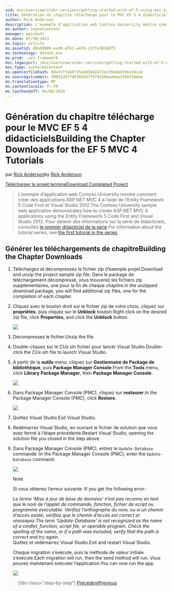 ```yaml
---
uid: mvc/overview/older-versions/getting-started-with-ef-5-using-mvc-4/building-the-ef5-mvc4-chapter-downloads
title: Génération du chapitre télécharge pour le MVC EF 5 4 didacticiels | Documents Microsoft
author: Rick-Anderson
description: L’exemple d’application web Contoso University montre comment créer des applications ASP.NET MVC 4 à l’aide de l’Entity Framework 5 Code First et Visual Studio en cours...
ms.author: aspnetcontent
manager: wpickett
ms.date: 07/30/2013
ms.topic: article
ms.assetid: d0a89089-eed8-4f61-a478-c5ffa30186f5
ms.technology: dotnet-mvc
ms.prod: .net-framework
msc.legacyurl: /mvc/overview/older-versions/getting-started-with-ef-5-using-mvc-4/building-the-ef5-mvc4-chapter-downloads
msc.type: authoredcontent
ms.openlocfilehash: bda7effabd715e4658d2472e1f0a66d7bba18cab
ms.sourcegitcommit: f8852267f463b62d7f975e56bea9aa3f68fbbdeb
ms.translationtype: MT
ms.contentlocale: fr-FR
ms.lasthandoff: 04/06/2018
---
```

<a name="building-the-chapter-downloads-for-the-ef-5-mvc-4-tutorials"></a><span data-ttu-id="0f3e8-103">Génération du chapitre télécharge pour le MVC EF 5 4 didacticiels</span><span class="sxs-lookup"><span data-stu-id="0f3e8-103">Building the Chapter Downloads for the EF 5 MVC 4 Tutorials</span></span>
====================
<span data-ttu-id="0f3e8-104">par [Rick Anderson](https://github.com/Rick-Anderson)</span><span class="sxs-lookup"><span data-stu-id="0f3e8-104">by [Rick Anderson](https://github.com/Rick-Anderson)</span></span>

[<span data-ttu-id="0f3e8-105">Télécharger le projet terminé</span><span class="sxs-lookup"><span data-stu-id="0f3e8-105">Download Completed Project</span></span>](http://code.msdn.microsoft.com/Getting-Started-with-dd0e2ed8)

> <span data-ttu-id="0f3e8-106">L’exemple d’application web Contoso University montre comment créer des applications ASP.NET MVC 4 à l’aide de l’Entity Framework 5 Code First et Visual Studio 2012.</span><span class="sxs-lookup"><span data-stu-id="0f3e8-106">The Contoso University sample web application demonstrates how to create ASP.NET MVC 4 applications using the Entity Framework 5 Code First and Visual Studio 2012.</span></span> <span data-ttu-id="0f3e8-107">Pour obtenir des informations sur la série de didacticiels, consultez [le premier didacticiel de la série](creating-an-entity-framework-data-model-for-an-asp-net-mvc-application.md).</span><span class="sxs-lookup"><span data-stu-id="0f3e8-107">For information about the tutorial series, see [the first tutorial in the series](creating-an-entity-framework-data-model-for-an-asp-net-mvc-application.md).</span></span>


## <a name="building-the-chapter-downloads"></a><span data-ttu-id="0f3e8-108">Générer les téléchargements de chapitre</span><span class="sxs-lookup"><span data-stu-id="0f3e8-108">Building the Chapter Downloads</span></span>

1. <span data-ttu-id="0f3e8-109">Téléchargez et décompressez le fichier zip d’exemple projet.</span><span class="sxs-lookup"><span data-stu-id="0f3e8-109">Download and unzip the  project sample zip file.</span></span> <span data-ttu-id="0f3e8-110">Dans le package de téléchargement décompressé, vous trouverez les fichiers zip supplémentaires, une pour la fin de chaque chapitre.</span><span class="sxs-lookup"><span data-stu-id="0f3e8-110">In the unzipped download package, you will find additional zip files, one for the completion of each chapter.</span></span>
2. <span data-ttu-id="0f3e8-111">Cliquez avec le bouton droit sur le fichier zip de votre choix, cliquez sur **propriétés**, puis cliquez sur le **Unblock** bouton.</span><span class="sxs-lookup"><span data-stu-id="0f3e8-111">Right click on the desired zip file, click **Properties**, and click the **Unblock** button.</span></span>  
  
    ![](building-the-ef5-mvc4-chapter-downloads/_static/image1.png)
3. <span data-ttu-id="0f3e8-112">Décompressez le fichier.</span><span class="sxs-lookup"><span data-stu-id="0f3e8-112">Unzip the file.</span></span>
4. <span data-ttu-id="0f3e8-113">Double-cliquez sur le *CUx.sln* fichier pour lancer Visual Studio.</span><span class="sxs-lookup"><span data-stu-id="0f3e8-113">Double-click the *CUx.sln* file to launch Visual Studio.</span></span>
5. <span data-ttu-id="0f3e8-114">À partir de la **outils** menu, cliquez sur **Gestionnaire de Package de bibliothèque**, puis **Package Manager Console**.</span><span class="sxs-lookup"><span data-stu-id="0f3e8-114">From the **Tools** menu, click **Library Package Manager**, then **Package Manager Console**.</span></span>  
  
    ![](building-the-ef5-mvc4-chapter-downloads/_static/image2.png)
6. <span data-ttu-id="0f3e8-115">Dans Package Manager Console (PMC), cliquez sur **restaurer**.</span><span class="sxs-lookup"><span data-stu-id="0f3e8-115">In the Package Manager Console (PMC), click **Restore**.</span></span>  
  
    ![](building-the-ef5-mvc4-chapter-downloads/_static/image3.png)
7. <span data-ttu-id="0f3e8-116">Quittez Visual Studio.</span><span class="sxs-lookup"><span data-stu-id="0f3e8-116">Exit Visual Studio.</span></span>
8. <span data-ttu-id="0f3e8-117">Redémarrez Visual Studio, en ouvrant le fichier de solution que vous avez fermé à l’étape précédente.</span><span class="sxs-lookup"><span data-stu-id="0f3e8-117">Restart Visual Studio, opening the solution file you closed in the step above.</span></span>
9. <span data-ttu-id="0f3e8-118">Dans Package Manager Console (PMC), entrez le `Update-Database` commande :</span><span class="sxs-lookup"><span data-stu-id="0f3e8-118">In the Package Manager Console (PMC), enter the `Update-Database` command:</span></span>  
  
    ![](building-the-ef5-mvc4-chapter-downloads/_static/image4.png)  

    > [!NOTE]
    > <span data-ttu-id="0f3e8-119">Si vous obtenez l’erreur suivante :</span><span class="sxs-lookup"><span data-stu-id="0f3e8-119">If you get the following error:</span></span>  
    >   
    >  <span data-ttu-id="0f3e8-120">*Le terme 'Mise à jour de base de données' n’est pas reconnu en tant que le nom de l’applet de commande, fonction, fichier de script ou programme exécutable. Vérifiez l’orthographe du nom, ou si un chemin d’accès existe, vérifiez que le chemin d’accès est correct et réessayez.*</span><span class="sxs-lookup"><span data-stu-id="0f3e8-120">*The term 'Update-Database' is not recognized as the name of a cmdlet, function, script file, or operable program. Check the spelling of the name, or if a path was included, verify that the path is correct and try again.*</span></span>  
    > <span data-ttu-id="0f3e8-121">Quittez et redémarrez Visual Studio.</span><span class="sxs-lookup"><span data-stu-id="0f3e8-121">Exit and restart Visual Studio.</span></span>

    <span data-ttu-id="0f3e8-122">Chaque migration s’exécute, puis la méthode de valeur initiale s’exécute.</span><span class="sxs-lookup"><span data-stu-id="0f3e8-122">Each migration will run, then the seed method will run.</span></span> <span data-ttu-id="0f3e8-123">Vous pouvez maintenant exécuter l’application.</span><span class="sxs-lookup"><span data-stu-id="0f3e8-123">You can now run the app.</span></span>

    ![](building-the-ef5-mvc4-chapter-downloads/_static/image5.png)

> [!div class="step-by-step"]
> [<span data-ttu-id="0f3e8-124">Précédent</span><span class="sxs-lookup"><span data-stu-id="0f3e8-124">Previous</span></span>](advanced-entity-framework-scenarios-for-an-mvc-web-application.md)
